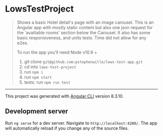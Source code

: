 # LowsTestProject
>Shows a basic Hotel detail's page with an image carousel. This is an Angular app with mostly static content but also one json request for the 'availiable rooms' section below the Carousel.  It also has some basic responsiveness, and units tests.  Time did not allow for any e2es.
>
> To run the app you'll need Node v10.9 +
>1. git clone `git@github.com:pstephenwille/lows-test-app.git`
>1. cd into `lows-test-project`
>1. run `npm i`
>1. run `npm start`
>1. tests: run `npm run test`


<hr>

This project was generated with [Angular CLI](https://github.com/angular/angular-cli) version 8.3.10.

## Development server

Run `ng serve` for a dev server. Navigate to `http://localhost:4200/`. The app will automatically reload if you change any of the source files.

